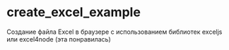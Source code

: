 # create_excel_example
Создание файла Excel в браузере с использованием библиотек  exceljs или excel4node (эта понравилась)
